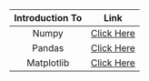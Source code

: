 
|Introduction To   | Link   |
|:-:|:-:|
| Numpy  | [Click Here](https://drive.google.com/file/d/1WSgELM7ybu9wzRlAJZDPHAHTlwNOQsQd/view?usp=sharing)  |
| Pandas | [Click Here](https://drive.google.com/file/d/1ltbcp2UoHly4eSI_DcuvRhQT4Po1dFTk/view?usp=sharing)  |
| Matplotlib | [Click Here](https://colab.research.google.com/drive/11ZSCzVekTuyGul605mlGXOjhZZNCODSV?usp=sharing) |
